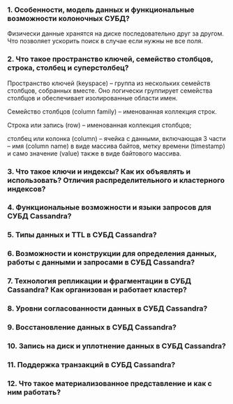 ### 1. Особенности, модель данных и функциональные возможности колоночных СУБД?
Физически данные хранятся на диске последовательно друг за другом. Что позволяет ускорить поиск в случае если нужны не все поля.
### 2. Что такое пространство ключей, семейство столбцов, строка, столбец и суперстолбец?
Пространство ключей (keyspace) – группа из нескольких семейств столбцов, собранных вместе. Оно логически группирует семейства столбцов и обеспечивает изолированные области имен.

Семейство столбцов (column family) – именованная коллекция строк.

Строка или запись (row) – именованная коллекция столбцов;

столбец или колонка (column) – ячейка с данными, включающая 3 части – имя (column name) в виде массива байтов, метку времени (timestamp) и само значение (value) также в виде байтового массива.
### 3. Что такое ключи и индексы? Как их объявлять и использовать? Отличия распределительного и кластерного индексов?

### 4. Функциональные возможности и языки запросов для СУБД Cassandra?

### 5. Типы данных и TTL в СУБД Cassandra?

### 6. Возможности и конструкции для определения данных, работы с данными и запросами в СУБД Cassandra?

### 7. Технология репликации и фрагментации в СУБД Cassandra? Как организован и работает кластер?

### 8. Уровни согласованности данных в СУБД Cassandra?

### 9. Восстановление данных в СУБД Cassandra?

### 10. Запись на диск и уплотнение данных в СУБД Cassandra?

### 11. Поддержка транзакций в СУБД Cassandra?

### 12. Что такое материализованное представление и как с ним работать?